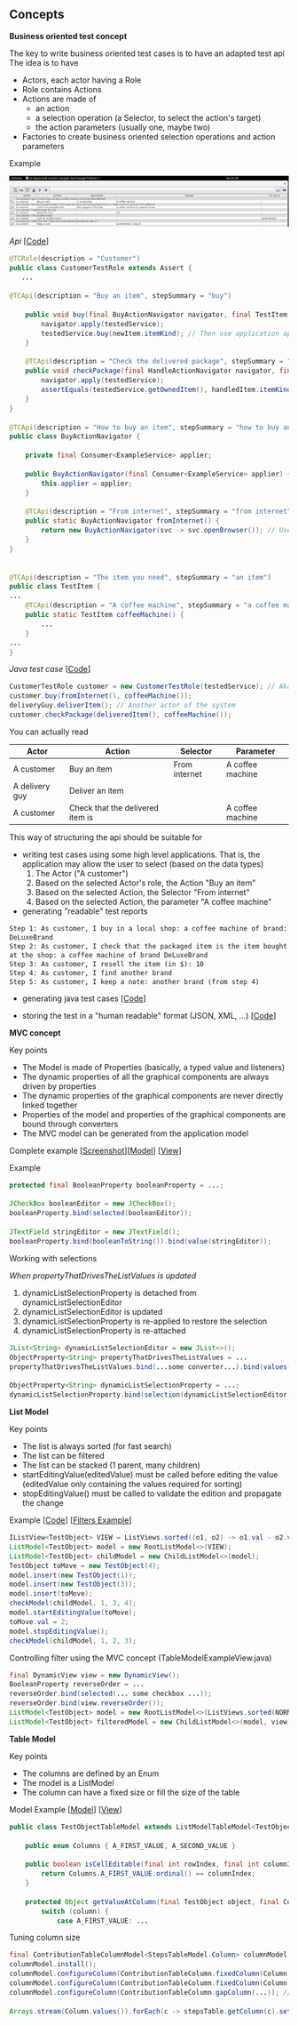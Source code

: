 ## Concepts

**Business oriented test concept**

The key to write business oriented test cases is to have an adapted test api
The idea is to have 
* Actors, each actor having a Role
* Role contains Actions
* Actions are made of
  * an action
  * a selection operation (a Selector, to select the action's target)
  * the action parameters (usually one, maybe two)
* Factories to create business oriented selection operations and action parameters

Example

![Test Case](screenshots/TC_Writer.png)


_Api_ [[Code](testcase-writer/examples/src/main/java/ch/skymarshall/tcwriter/examples/api/interfaces)]

```java
@TCRole(description = "Customer")
public class CustomerTestRole extends Assert {
   ...

@TCApi(description = "Buy an item", stepSummary = "buy")

	public void buy(final BuyActionNavigator navigator, final TestItem newItem) {
		navigator.apply(testedService);
		testedService.buy(newItem.itemKind); // Then use application api
	}

	@TCApi(description = "Check the delivered package", stepSummary = "checks that the delivered item is")
	public void checkPackage(final HandleActionNavigator navigator, final TestItem handledItem) {
		navigator.apply(testedService);
		assertEquals(testedService.getOwnedItem(), handledItem.itemKind); // Then use application api	
	} 
}

@TCApi(description = "How to buy an item", stepSummary = "how to buy an item", isNavigation = true)
public class BuyActionNavigator {

	private final Consumer<ExampleService> applier;

	public BuyActionNavigator(final Consumer<ExampleService> applier) {
		this.applier = applier;
	}

	@TCApi(description = "From internet", stepSummary = "from internet")
	public static BuyActionNavigator fromInternet() {
		return new BuyActionNavigator(svc -> svc.openBrowser()); // Use application api
	}
}


@TCApi(description = "The item you need", stepSummary = "an item")
public class TestItem {
...
	@TCApi(description = "A coffee machine", stepSummary = "a coffee machine")
	public static TestItem coffeeMachine() {
		...		
	}
...
}
```

_Java test case_ [[Code](testcase-writer/examples/src/test/java/ch/skymarshall/tcwriter/examples/SimpleTest.java)]

```java
CustomerTestRole customer = new CustomerTestRole(testedService); // Aka A customer
customer.buy(fromInternet(), coffeeMachine());
deliveryGuy.deliverItem(); // Another actor of the system
customer.checkPackage(deliveredItem(), coffeeMachine());
```
You can actually read

Actor | Action | Selector | Parameter
----- | ------ | --------- | ---------
A customer     | Buy an item                              | From internet| A coffee machine 
A delivery guy | Deliver an item                  | ||
A customer     | Check that the delivered item is || A coffee machine |

This way of structuring the api should be suitable for
* writing test cases using some high level applications. That is, the application may allow the user to select (based on the data types)
  1. The Actor ("A customer")
  1. Based on the selected Actor's role, the Action "Buy an item"
  1. Based on the selected Action, the Selector "From internet"
  1. Based on the selected Action, the parameter "A coffee machine"
* generating "readable" test reports

```
Step 1: As customer, I buy in a local shop: a coffee machine of brand: DeLuxeBrand
Step 2: As customer, I check that the packaged item is the item bought at the shop: a coffee machine of brand DeLuxeBrand
Step 3: As customer, I resell the item (in $): 10
Step 4: As customer, I find another brand
Step 5: As customer, I keep a note: another brand (from step 4)
```

* generating java test cases [[Code](testcase-writer/examples/src/test/java/ch/skymarshall/tcwriter/examples/MyTC.java)]

* storing the test in a "human readable" format (JSON, XML, ...) [[Code](testcase-writer/examples/src/main/resources/models)]

**MVC concept**

Key points
* The Model is made of Properties (basically, a typed value and listeners)
* The dynamic properties of all the graphical components are always driven by properties
* The dynamic properties of the graphical components are never directly linked together 
* Properties of the model and properties of the graphical components are bound through converters
* The MVC model can be generated from the application model

Complete example [[Screenshot](screenshots/MVC_Full_TC.png)][[Model](skylib-java/lib-hmi-examples/src/main/java/org/skymarshall/example/hmi/controller/impl/ControllerExampleModel.java)] [[View](skylib-java/lib-hmi-examples/src/main/java/org/skymarshall/example/hmi/controller/impl/ControllerExampleView.java)] 

Example

```java
protected final BooleanProperty booleanProperty = ...;

JCheckBox booleanEditor = new JCheckBox();
booleanProperty.bind(selected(booleanEditor));

JTextField stringEditor = new JTextField();
booleanProperty.bind(booleanToString()).bind(value(stringEditor));
```
Working with selections

_When propertyThatDrivesTheListValues is updated_
1. dynamicListSelectionProperty is detached from dynamicListSelectionEditor
1. dynamicListSelectionEditor is updated
1. dynamicListSelectionProperty is re-applied to restore the selection
1. dynamicListSelectionProperty is re-attached

```java
JList<String> dynamicListSelectionEditor = new JList<>();
ObjectProperty<String> propertyThatDrivesTheListValues = ... 
propertyThatDrivesTheListValues.bind(...some converter...).bind(values(dynamicListSelectionEditor));

ObjectProperty<String> dynamicListSelectionProperty = ...;
dynamicListSelectionProperty.bind(selection(dynamicListSelectionEditor)).addDependency(detachOnUpdateOf(propertyThatDrivesTheListValues)); 
```

**List Model**

Key points
* The list is always sorted (for fast search)
* The list can be filtered
* The list can be stacked (1 parent, many children) 
* startEditingValue(editedValue) must be called before editing the value (editedValue only containing the values required for sorting)
* stopEditingValue() must be called to validate the edition and propagate the change

Example [[Code](skylib-java/lib-hmi-java8/src/test/java/org/skymarshall/hmi/model/ListModelBasicTest.java)] [[Filters Example](skylib-java/lib-hmi-java8/src/test/java/org/skymarshall/hmi/model/FilterObjectModelTest.java)]

```java
IListView<TestObject> VIEW = ListViews.sorted((o1, o2) -> o1.val - o2.val);
ListModel<TestObject> model = new RootListModel<>(VIEW);
ListModel<TestObject> childModel = new ChildListModel<>(model);
TestObject toMove = new TestObject(4);
model.insert(new TestObject(1));
model.insert(new TestObject(3));
model.insert(toMove);
checkModel(childModel, 1, 3, 4);
model.startEditingValue(toMove);
toMove.val = 2;
model.stopEditingValue();
checkModel(childModel, 1, 2, 3);
```
Controlling filter using the MVC concept (TableModelExampleView.java)

```java
final DynamicView view = new DynamicView();
BooleanProperty reverseOrder = ...
reverseOrder.bind(selected(... some checkbox ...));
reverseOrder.bind(view.reverseOrder());
ListModel<TestObject> model = new RootListModel<>(ListViews.sorted(NORMAL_ORDER));
ListModel<TestObject> filteredModel = new ChildListModel<>(model, view);
```

**Table Model**

Key points
* The columns are defined by an Enum
* The model is a ListModel
* The column can have a fixed size or fill the size of the table
 
Model Example [[Model](skylib-java/lib-hmi-examples/src/main/java/org/skymarshall/example/hmi/TestObjectTableModel.java)] [[View](skylib-java/lib-hmi-examples/src/main/java/org/skymarshall/example/hmi/model/impl/TableModelExampleView.java)]

```java
public class TestObjectTableModel extends ListModelTableModel<TestObject, Columns> {

	public enum Columns { A_FIRST_VALUE, A_SECOND_VALUE	}
	
	public boolean isCellEditable(final int rowIndex, final int columnIndex) {
		return Columns.A_FIRST_VALUE.ordinal() == columnIndex;
	}

   	protected Object getValueAtColumn(final TestObject object, final Columns column) {
		switch (column) {
			case A_FIRST_VALUE: ...
```
Tuning column size

```java
final ContributionTableColumnModel<StepsTableModel.Column> columnModel = new ContributionTableColumnModel<>(table);
columnModel.install();
columnModel.configureColumn(ContributionTableColumn.fixedColumn(Column.STEP, 20, new DefaultTableCellRenderer()));
columnModel.configureColumn(ContributionTableColumn.fixedColumn(Column.ACTOR, 120, new DefaultTableCellRenderer()));
columnModel.configureColumn(ContributionTableColumn.gapColumn(...)); // Fills the rest of the table 

Arrays.stream(Column.values()).forEach(c -> stepsTable.getColumn(c).setCellEditor(new Editor()));
```



